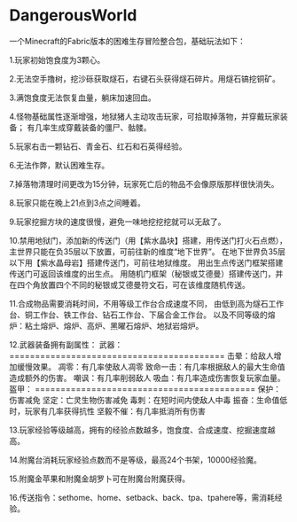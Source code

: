 # DangerousWorld
一个Minecraft的Fabric版本的困难生存冒险整合包，基础玩法如下：

1.玩家初始饱食度为3颗心。

2.无法空手撸树，挖沙砾获取燧石，右键石头获得燧石碎片。用燧石镐挖铜矿。

3.满饱食度无法恢复血量，躺床加速回血。

4.怪物基础属性逐渐增强，地狱猪人主动攻击玩家，可拾取掉落物，并穿戴玩家装备； 有几率生成穿戴装备的僵尸、骷髅。

5.玩家右击一颗钻石、青金石、红石和石英得经验。

6.无法作弊，默认困难生存。

7.掉落物清理时间更改为15分钟，玩家死亡后的物品不会像原版那样很快消失。

8.玩家只能在晚上21点到3点之间睡着。

9.玩家挖掘方块的速度很慢，避免一味地挖挖挖就可以无敌了。

10.禁用地狱门，添加新的传送门（用【紫水晶块】搭建，用传送门打火石点燃），
主世界只能在负35层以下放置，可前往新的维度“地下世界”。 
在地下世界负35层以下用【紫水晶母岩】搭建传送门，可前往地狱维度。 
用出生点传送门框架搭建传送门可返回该维度的出生点。 
用随机门框架（秘银或艾德曼）搭建传送门，并在四个角放置四个不同的秘银或艾德曼符文石，可在该维度随机传送。

11.合成物品需要消耗时间，不用等级工作台合成速度不同，
由低到高为燧石工作台、铜工作台、铁工作台、钻石工作台、下届合金工作台。 
以及不同等级的熔炉：粘土熔炉、熔炉、高炉、黑曜石熔炉、地狱岩熔炉。

12.武器装备拥有副属性： 
武器： ========================================== 
击晕：给敌人增加缓慢效果。 
凋零：有几率使敌人凋零 
致命一击：有几率根据敌人的最大生命值造成额外的伤害。 
嘲讽：有几率削弱敌人 吸血：有几率造成伤害恢复玩家血量。 
盔甲： =========================================== 
保护：伤害减免 
坚定：亡灵生物伤害减免 
毒刺：在短时间内使敌人中毒 
振奋：生命值低时，玩家有几率获得抗性 
坚毅不催：有几率抵消所有伤害

13.玩家经验等级越高，拥有的经验点数越多，饱食度、合成速度、挖掘速度越高。

14.附魔台消耗玩家经验点数而不是等级，最高24个书架，10000经验魔。

15.附魔金苹果和附魔金胡罗卜可在附魔台附魔获得。

16.传送指令：sethome、home、setback、back、tpa、tpahere等，需消耗经验。
